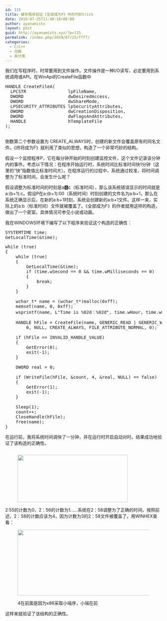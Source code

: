 ```yaml
---
id: 115
title: 编写程序验证《全部成为F》中的巧妙trick
date: 2019-07-25T11:48:18+08:00
author: ayanamists
layout: post
guid: http://ayanamists.xyz/?p=115
permalink: /index.php/2019/07/25/ffff/
categories:
  - C/C++
  - 动画
  - 未分类
---
```

我们在写程序时，时常要用到文件操作。文件操作是一种I/O读写，必定要用到系统调用或API。在WinApi的CreateFile函数中

<pre class="EnlighterJSRAW" data-enlighter-language="generic" data-enlighter-theme="" data-enlighter-highlight="" data-enlighter-linenumbers="" data-enlighter-lineoffset="" data-enlighter-title="" data-enlighter-group="">HANDLE CreateFileA(
  LPCSTR                lpFileName,
  DWORD                 dwDesiredAccess,
  DWORD                 dwShareMode,
  LPSECURITY_ATTRIBUTES lpSecurityAttributes,
  DWORD                 dwCreationDisposition,
  DWORD                 dwFlagsAndAttributes,
  HANDLE                hTemplateFile
);

</pre>

倒数第二个参数设置为 CREATE_ALWAYS时，创建的新文件会覆盖原有的同名文件。《终将成为F》就利用了类似的思想，构造了一个非常巧妙的结构。

假设一个监控程序P，它在每分钟开始的时刻创建监控文件，这个文件记录该分钟内的事件。考虑以下情况：在程序开始运行时，系统时间比标准时间快1分钟（这里的“快”指数值比标准时间大）。在程序运行的过程中，系统通过校准，将时间调整为了标准时间，会发生什么呢？

假设调整为标准时间的时刻是a:b:c（标准时间），那么该系统错误显示的时间就是a:(b+1):c。假设P在a:(b+1):00（系统时间）时刻创建的文件名为a:b+1，那么在系统正确显示后，在新的a:b+1时刻，系统会创建新的a:b+1文件。这样一来，实际上的a:b（标准时间）文件就被覆盖了。《全部成为F》的作者就用这样的构造，做出了一个密室。具体情况可参见小说或动画。

我在WINDOWS环境下编写了以下程序来验证这个构造的正确性：

<pre class="EnlighterJSRAW" data-enlighter-language="generic" data-enlighter-theme="" data-enlighter-highlight="" data-enlighter-linenumbers="" data-enlighter-lineoffset="" data-enlighter-title="" data-enlighter-group="">SYSTEMTIME time;
GetLocalTime(&time);</pre>

<pre class="EnlighterJSRAW" data-enlighter-language="generic" data-enlighter-theme="" data-enlighter-highlight="" data-enlighter-linenumbers="" data-enlighter-lineoffset="" data-enlighter-title="" data-enlighter-group="">while (true)
{
    while (true)
    {
        GetLocalTime(&time);
        if (time.wSecond == 0 && time.wMilliseconds == 0)
        {
            break;
        }
    }

    wchar_t* name = (wchar_t*)malloc(0xff);
    memset(name, 0, 0xff);
    wsprintf(name, L"Time is %02d：%02d", time.wHour, time.wMinute);

    HANDLE hFile = CreateFile(name, GENERIC_READ | GENERIC_WRITE, 
        0, NULL, CREATE_ALWAYS, FILE_ATTRIBUTE_NORMAL, 0);

    if (hFile == INVALID_HANDLE_VALUE)
    {
        GetError(0);
        exit(-1);
    }

    DWORD real = 0;     

    if (WriteFile(hFile, &count, 4, &real, NULL) == false)
    {
        GetError(1);
        exit(-1);
    }

    Sleep(1);
    count++;
    CloseHandle(hFile);
    free(name);
}</pre>

在运行前，我将系统时间调快了一分钟，并在运行时开启自动对时。结果成功地验证了该构造的正确性。<figure class="wp-block-image">

<img src="https://blog.ayanamists.xyz/wp-content/uploads/2019/07/image-1024x161.png" alt="" class="wp-image-119" srcset="https://blog.ayanamists.xyz/wp-content/uploads/2019/07/image-1024x161.png 1024w, https://blog.ayanamists.xyz/wp-content/uploads/2019/07/image-300x47.png 300w, https://blog.ayanamists.xyz/wp-content/uploads/2019/07/image-768x121.png 768w" sizes="(max-width: 1024px) 100vw, 1024px" /> </figure> <figure class="wp-block-image is-resized"><img src="https://blog.ayanamists.xyz/wp-content/uploads/2019/07/image-2.png" alt="" class="wp-image-122" width="354" height="153" srcset="https://blog.ayanamists.xyz/wp-content/uploads/2019/07/image-2.png 749w, https://blog.ayanamists.xyz/wp-content/uploads/2019/07/image-2-300x129.png 300w" sizes="(max-width: 354px) 100vw, 354px" /></figure> 

2:55的计数为0，2：56的计数为1……系统在2：58调整为了正确的时间，按照前述，2：58的计数应该为4，因为计数为3的2：58文件被覆盖了。用WINHEX查看：<figure class="wp-block-image is-resized">

<img src="https://blog.ayanamists.xyz/wp-content/uploads/2019/07/image-1.png" alt="" class="wp-image-120" width="591" height="212" srcset="https://blog.ayanamists.xyz/wp-content/uploads/2019/07/image-1.png 909w, https://blog.ayanamists.xyz/wp-content/uploads/2019/07/image-1-300x108.png 300w, https://blog.ayanamists.xyz/wp-content/uploads/2019/07/image-1-768x275.png 768w" sizes="(max-width: 591px) 100vw, 591px" /> <figcaption>4在前面是因为x86采取小端序，小端在前</figcaption></figure> 

这样来就验证了该结构的正确性。